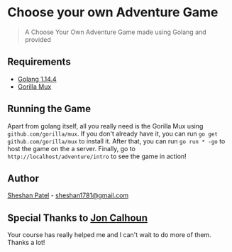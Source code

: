 # Choose your own Adventure Game
> A Choose Your Own Adventure Game made using Golang and provided   

## Requirements
- [Golang 1.14.4](https://golang.org/dl/)
- [Gorilla Mux]("github.com/gorilla/mux")

## Running the Game

Apart from golang itself, all you really need is the Gorilla Mux using `github.com/gorilla/mux`. If you don't already have it,
you can run `go get github.com/gorilla/mux` to install it. After that, you can run `go run * -go` to host the game on the a server.
Finally, go to `http://localhost/adventure/intro` to see the game in action!

## Author
[Sheshan Patel](https://www.linkedin.com/in/sheshan-patel/) - sheshan1781@gmail.com

## Special Thanks to [Jon Calhoun](https://twitter.com/joncalhoun)
Your course has really helped me and I can't wait to do more of them. Thanks a lot!